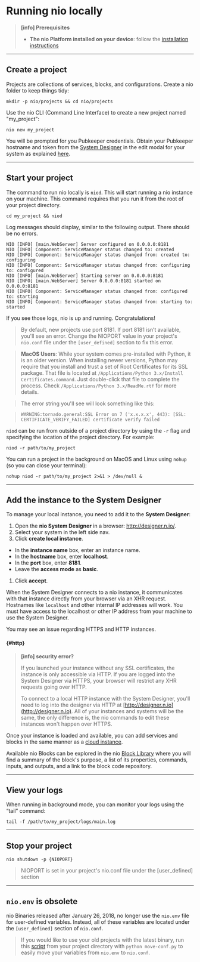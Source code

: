 # Running nio locally

>**[info] Prerequisites**
>
>* **The nio Platform installed on your device**: follow the [installation instructions](/installation)

---
## Create a project

Projects are collections of services, blocks, and configurations. Create a nio folder to keep things tidy:
```
mkdir -p nio/projects && cd nio/projects
```
Use the nio CLI (Command Line Interface) to create a new project named "my_project":
```
nio new my_project
```

You will be prompted for you Pubkeeper credentials. Obtain your Pubkeeper hostname and token from the [System Designer](http://designer.n.io) in the edit modal for your system as explained [here](/running-nio/in-the-cloud.md#pk-credentials).

---
## Start your project

The command to run nio locally is `niod`. This will start running a nio instance on your machine. This command requires that you run it from the root of your project directory.

```
cd my_project && niod
```
Log messages should display, similar to the following output. There should be no errors.

```
NIO [INFO] [main.WebServer] Server configured on 0.0.0.0:8181
NIO [INFO] Component: ServiceManager status changed to: created
NIO [INFO] Component: ServiceManager status changed from: created to: configuring
NIO [INFO] Component: ServiceManager status changed from: configuring to: configured
NIO [INFO] [main.WebServer] Starting server on 0.0.0.0:8181
NIO [INFO] [main.WebServer] Server 0.0.0.0:8181 started on 0.0.0.0:8181
NIO [INFO] Component: ServiceManager status changed from: configured to: starting
NIO [INFO] Component: ServiceManager status changed from: starting to: started
```

If you see those logs, nio is up and running. Congratulations!

>By default, new projects use port 8181. If port 8181 isn’t available, you'll see an error. Change the NIOPORT value in your project's `nio.conf` file under the `[user_defined]` section to fix this error.

>**MacOS Users**: While your system comes pre-installed with Python, it is an older version. When installing newer versions, Python may require that you install and trust a set of Root Certificates for its SSL package. That file is located at `/Applications/Python 3.x/Install Certificates.command`. Just double-click that file to complete the process. Check `/Applications/Python 3.x/ReadMe.rtf` for more details.

>The error string you'll see will look something like this:

>```WARNING:tornado.general:SSL Error on 7 ('x.x.x.x', 443): [SSL: CERTIFICATE_VERIFY_FAILED] certificate verify failed```

`niod` can be run from outside of a project directory by using the `-r` flag and specifying the location of the project directory. For example:

```
niod -r path/to/my_project
```
You can run a project in the background on MacOS and Linux using `nohup` (so you can close your terminal):
```
nohup niod -r path/to/my_project 2>&1 > /dev/null &
```

---
## Add the instance to the <span class="allow-caps">System Designer</span>

To manage your local instance, you need to add it to the **System Designer**:

1. Open the **nio System Designer** in a browser: http://designer.n.io/.
1. Select your system in the left side nav.
1. Click **create local instance**.
  * In the **instance name** box, enter an instance name.
  * In the **hostname** box, enter **localhost**.
  * In the **port** box, enter **8181**.
  * Leave the **access mode** as **basic**.
1. Click **accept**.


When the System Designer connects to a nio instance, it communicates with that instance directly from your browser via an XHR request. Hostnames like `localhost` and other internal IP addresses will work. You must have access to the localhost or other IP address from your machine to use the System Designer.

You may see an issue regarding HTTPS and HTTP instances.

#### {#http}

> **[info] security error?**
>
> If you launched your instance without any SSL certificates, the instance is only accessible via HTTP. If you are logged into the System Designer via HTTPS, your browser will restrict any XHR requests going over HTTP.
>
> To connect to a local HTTP instance with the System Designer, you'll need to log into the designer via HTTP at [http://designer.n.io](http://designer.n.io). All of your instances and systems will be the same, the only difference is, the nio commands to edit these instances won't happen over HTTPS.

Once your instance is loaded and available, you can add services and blocks in the same manner as a [cloud instance](https://workshops.n.io/system-designer/).

Available nio Blocks can be explored in the nio [Block Library](https://blocks.n.io) where you will find a summary of the block's purpose, a list of its properties, commands, inputs, and outputs, and a link to the block code repository.

---
## View your logs

When running in background mode, you can monitor your logs using the “tail” command:
```
tail -f /path/to/my_project/logs/main.log
```

---
## Stop your project

```
nio shutdown -p {NIOPORT}
```
> NIOPORT is set in your project's nio.conf file under the [user_defined] section

---
## `nio.env` is obsolete

nio Binaries released after January 26, 2018, no longer use the `nio.env` file for user-defined variables. Instead, all of these variables are located under the `[user_defined]` section of `nio.conf`.

>If you would like to use your old projects with the latest binary, run this [script](https://gist.github.com/tlugger/2da9c8e615265243c07c76549f402ca6) from your project directory with `python move-conf.py` to easily move your variables from `nio.env` to `nio.conf`.
